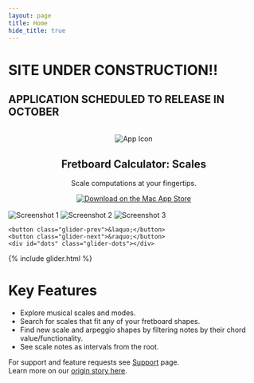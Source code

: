 ```yaml
---
layout: page
title: Home
hide_title: true
---
```


# SITE UNDER CONSTRUCTION!!
## APPLICATION SCHEDULED TO RELEASE IN OCTOBER


<section id="hero" style="text-align:center; padding:1rem;">
  <img src="{{ '/assets/images/Icon_full_medium_size.png' | relative_url }}" alt="App Icon" class="half-screen-img" >
  <h1>Fretboard Calculator: Scales</h1>
  <p>Scale computations at your fingertips.</p>

<a href="https://apps.apple.com/app/idYOUR_APP_ID">
  <img src="{{ '/assets/images/Download_on_Mac_App_Store/Black_lockup/SVG/Download_on_the_Mac_App_Store_Badge_US-UK_RGB_blk_092917.svg' | relative_url }}"
       alt="Download on the Mac App Store">
</a>


</section>

<!-- <section id="screenshots" style="display:flex; flex-wrap:wrap; justify-content:center; gap:2rem; padding:2rem;">
  <img src="{{ '/assets/images/Screenshot 1.png' | relative_url }}" alt="Screenshot 1" style="max-width:300px;">
  <img src="{{ '/assets/images/Screenshot 2.png' | relative_url }}" alt="Screenshot 2" style="max-width:300px;">
  <img src="{{ '/assets/images/Screenshot 3.png' | relative_url }}" alt="Screenshot 3" style="max-width:300px;">
</section>

 -->


<section id="screenshots" style="padding:0;">
  <div class="glider-contain">
    <div class="glider">
      <img src="{{ '/assets/images/screenshot1.png' | relative_url }}" alt="Screenshot 1">
      <img src="{{ '/assets/images/screenshot2.png' | relative_url }}" alt="Screenshot 2">
      <img src="{{ '/assets/images/screenshot3.png' | relative_url }}" alt="Screenshot 3">
      <!-- Add more screenshots as needed -->
    </div>

    <button class="glider-prev">&laquo;</button>
    <button class="glider-next">&raquo;</button>
    <div id="dots" class="glider-dots"></div>
  </div>
</section>


{% include glider.html %}


# Key Features
- Explore musical scales and modes.
- Search for scales that fit any of your fretboard shapes.
- Find new scale and arpeggio shapes by filtering notes by their chord value/functionality.
- See scale notes as intervals from the root.


For support and feature requests see [Support](/support) page.
<br>
Learn more on our [origin story here](/about).

